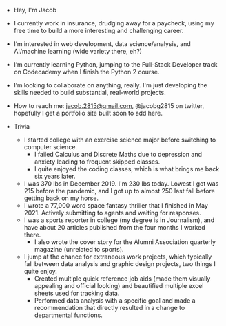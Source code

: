- Hey, I'm Jacob

- I currently work in insurance, drudging away for a paycheck, using my free time to build a more interesting and challenging career.

- I’m interested in web development, data science/analysis, and AI/machine learning (wide variety there, eh?)

- I’m currently learning Python, jumping to the Full-Stack Developer track on Codecademy when I finish the Python 2 course. 

- I’m looking to collaborate on anything, really. I'm just developing the skills needed to build substantial, real-world projects.

- How to reach me: jacob.2815@gmail.com, @jacobg2815 on twitter, hopefully I get a portfolio site built soon to add here.

- Trivia
  - I started college with an exercise science major before switching to computer science. 
    - I failed Calculus and Discrete Maths due to depression and anxiety leading to frequent skipped classes.
    - I quite enjoyed the coding classes, which is what brings me back six years later.
  - I was 370 lbs in December 2019. I'm 230 lbs today. Lowest I got was 215 before the pandemic, and I got up to almost 250 last fall before getting back on my horse.
  - I wrote a 77,000 word space fantasy thriller that I finished in May 2021. Actively submitting to agents and waiting for responses.
  - I was a sports reporter in college (my degree is in Journalism), and have about 20 articles published from the four months I worked there.
    - I also wrote the cover story for the Alumni Association quarterly magazine (unrelated to sports). 
  - I jump at the chance for extraneous work projects, which typically fall between data analysis and graphic design projects, two things I quite enjoy.
    - Created multiple quick reference job aids (made them visually appealing and official looking) and beautified multiple excel sheets used for tracking data.
    - Performed data analysis with a specific goal and made a recommendation that directly resulted in a change to departmental functions.
